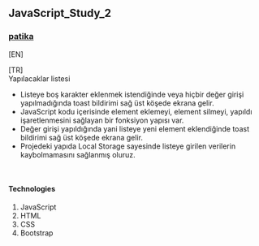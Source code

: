 ## JavaScript_Study_2

### [patika](https://academy.patika.dev/tr/profile)
[EN] <br>



[TR] <br>
Yapılacaklar listesi
* Listeye boş karakter eklenmek istendiğinde veya hiçbir değer girişi yapılmadığında toast bildirimi sağ üst köşede ekrana gelir.
* JavaScript kodu içerisinde element eklemeyi, element silmeyi, yapıldı işaretlenmesini sağlayan bir fonksiyon yapısı var.
* Değer girişi yapıldığında yani listeye yeni element eklendiğinde toast bildirimi sağ üst köşede ekrana gelir. 
* Projedeki yapıda Local Storage sayesinde listeye girilen verilerin kaybolmamasını sağlanmış oluruz.

<br>

#### Technologies
1. JavaScript
1. HTML
1. CSS
1. Bootstrap
